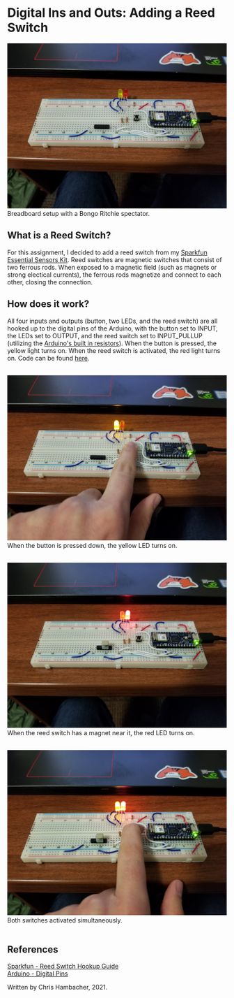 # Digital Ins and Outs: Adding a Reed Switch

!["With both switches off"](images/ins-and-outs-1.jpg) Breadboard setup with a Bongo Ritchie spectator.


## What is a Reed Switch?
For this assignment, I decided to add a reed switch from my [Sparkfun Essential Sensors Kit](https://www.sparkfun.com/products/12862). Reed switches are magnetic switches that consist of two ferrous rods. When exposed to a magnetic field (such as magnets or strong electical currents), the ferrous rods magnetize and connect to each other, closing the connection.


## How does it work?
All four inputs and outputs (button, two LEDs, and the reed switch) are all hooked up to the digital pins of the Arduino, with the button set to INPUT, the LEDs set to OUTPUT, and the reed switch set to INPUT_PULLUP (utilizing the [Arduino's built in resistors](https://www.arduino.cc/en/Tutorial/Foundations/DigitalPins)). When the button is pressed, the yellow light turns on. When the reed switch is activated, the red light turns on. Code can be found [here](../code/digital-ins-and-outs.ino).
<br><br>

!["With button pressed down"](images/ins-and-outs-2.jpg) When the button is pressed down, the yellow LED turns on.
<br><br>

!["With reed switch triggered"](images/ins-and-outs-3.jpg) When the reed switch has a magnet near it, the red LED turns on.
<br><br>

!["With both switches on"](images/ins-and-outs-4.jpg) Both switches activated simultaneously.
<br><br>

## References
[Sparkfun - Reed Switch Hookup Guide](https://learn.sparkfun.com/tutorials/reed-switch-hookup-guide)
<br>
[Arduino - Digital Pins](https://www.arduino.cc/en/Tutorial/Foundations/DigitalPins)

Written by Chris Hambacher, 2021.